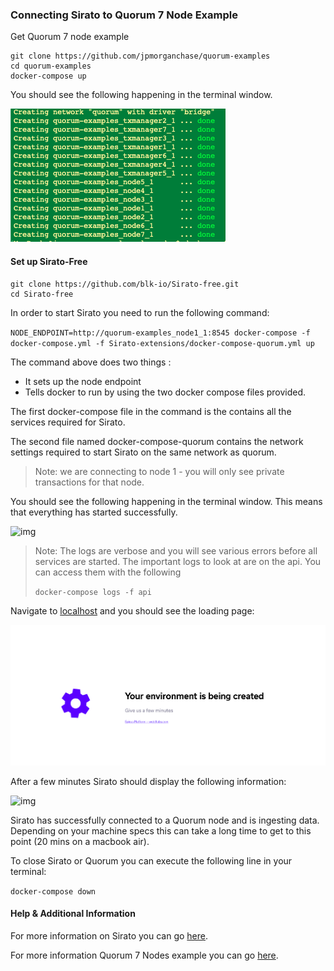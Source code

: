 

### Connecting Sirato to Quorum 7 Node Example 

Get Quorum 7 node example 

```
git clone https://github.com/jpmorganchase/quorum-examples
cd quorum-examples
docker-compose up
```

You should see the following happening in the terminal window.

![image](images/7NodesDocker.png)

#### Set up Sirato-Free

```
git clone https://github.com/blk-io/Sirato-free.git
cd Sirato-free
```

In order to start Sirato you need to run the following command:

`NODE_ENDPOINT=http://quorum-examples_node1_1:8545 docker-compose -f docker-compose.yml -f Sirato-extensions/docker-compose-quorum.yml up`

The command above does two things :
* It sets up the node endpoint 
* Tells docker to run by using the two docker compose files provided.

The first docker-compose file in the command is the contains all the services required for Sirato.

The second file named docker-compose-quorum contains the network settings required to start Sirato on the same network as quorum.

> Note: we are connecting to node 1 - you will only see private transactions for that node.

You should see the following happening in the terminal window. This means that everything has started successfully.

![img](images/SiratoDocker.png)

> Note: The logs are verbose and you will see various errors before all services are started. The important logs to look at are on the api. You can access them with the following
> 
>`docker-compose logs -f api`


Navigate to [localhost](http://localhost) and you should see the loading page:

![image](images/Loading.png)

After a few minutes Sirato should display the following information:

![img](../images/Blocks.png)

Sirato has successfully connected to a Quorum node and is ingesting data. Depending on your machine specs this can take a long time to get to this point (20 mins on a macbook air).

To close Sirato or Quorum you can execute the following line in your terminal:

`docker-compose down` 


#### Help & Additional Information

For more information on Sirato you can go [here](https://github.com/blk-io/Sirato-free).

For more information Quorum 7 Nodes example you can go [here](https://github.com/jpmorganchase/quorum-examples/blob/master/README.md).

